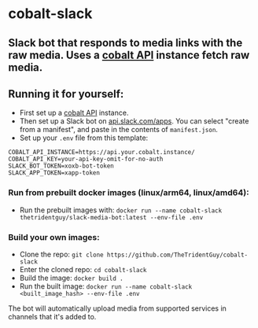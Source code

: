 # cobalt-slack

## Slack bot that responds to media links with the raw media. Uses a [cobalt API](https://github.com/imputnet/cobalt) instance fetch raw media.

## Running it for yourself:

* First set up a [cobalt API](https://github.com/imputnet/cobalt) instance.
* Then set up a Slack bot on [api.slack.com/apps](https://api.slack.com/apps). You can select "create from a manifest",
  and paste in the contents of `manifest.json`.
* Set up your `.env` file from this template:

```dotenv
COBALT_API_INSTANCE=https://api.your.cobalt.instance/
COBALT_API_KEY=your-api-key-omit-for-no-auth
SLACK_BOT_TOKEN=xoxb-bot-token
SLACK_APP_TOKEN=xapp-token
```

### Run from prebuilt docker images (linux/arm64, linux/amd64):

* Run the prebuilt images with: `docker run --name cobalt-slack thetridentguy/slack-media-bot:latest --env-file .env`

### Build your own images:

* Clone the repo: `git clone https://github.com/TheTridentGuy/cobalt-slack`
* Enter the cloned repo: `cd cobalt-slack`
* Build the image: `docker build .`
* Run the built image: `docker run --name cobalt-slack <built_image_hash> --env-file .env`

The bot will automatically upload media from supported services in channels that it's added to.
